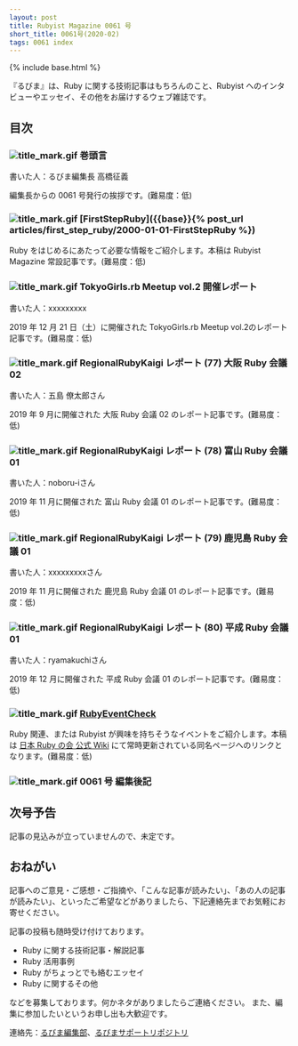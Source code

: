 ```yaml
---
layout: post
title: Rubyist Magazine 0061 号
short_title: 0061号(2020-02)
tags: 0061 index
---
```

{% include base.html %}

『るびま』は、Ruby に関する技術記事はもちろんのこと、Rubyist へのインタビューやエッセイ、その他をお届けするウェブ雑誌です。

## 目次

### ![title_mark.gif]({{base}}{{site.baseurl}}/images/title_mark.gif) 巻頭言

書いた人：るびま編集長 高橋征義

編集長からの 0061 号発行の挨拶です。(難易度：低)

### ![title_mark.gif]({{base}}{{site.baseurl}}/images/title_mark.gif) [FirstStepRuby]({{base}}{% post_url articles/first_step_ruby/2000-01-01-FirstStepRuby %})

Ruby をはじめるにあたって必要な情報をご紹介します。本稿は Rubyist Magazine 常設記事です。(難易度：低)

### ![title_mark.gif]({{base}}{{site.baseurl}}/images/title_mark.gif) TokyoGirls.rb Meetup vol.2 開催レポート

書いた人：xxxxxxxxx

2019 年 12 月 21 日（土）に開催された TokyoGirls.rb Meetup vol.2のレポート記事です。(難易度：低)

### ![title_mark.gif]({{base}}{{site.baseurl}}/images/title_mark.gif) RegionalRubyKaigi レポート (77) 大阪 Ruby 会議 02

書いた人：五島 僚太郎さん

2019 年 9 月に開催された 大阪 Ruby 会議 02 のレポート記事です。(難易度：低)

### ![title_mark.gif]({{base}}{{site.baseurl}}/images/title_mark.gif) RegionalRubyKaigi レポート (78) 富山 Ruby 会議 01

書いた人：noboru-iさん

2019 年 11 月に開催された 富山 Ruby 会議 01 のレポート記事です。(難易度：低)

### ![title_mark.gif]({{base}}{{site.baseurl}}/images/title_mark.gif) RegionalRubyKaigi レポート (79) 鹿児島 Ruby 会議 01

書いた人：xxxxxxxxxさん

2019 年 11 月に開催された 鹿児島 Ruby 会議 01 のレポート記事です。(難易度：低)

### ![title_mark.gif]({{base}}{{site.baseurl}}/images/title_mark.gif) RegionalRubyKaigi レポート (80) 平成 Ruby 会議 01

書いた人：ryamakuchiさん

2019 年 12 月に開催された 平成 Ruby 会議 01 のレポート記事です。(難易度：低)

### ![title_mark.gif]({{base}}{{site.baseurl}}/images/title_mark.gif) [RubyEventCheck](https://github.com/ruby-no-kai/official/wiki/RubyEventCheck)

Ruby 関連、または Rubyist が興味を持ちそうなイベントをご紹介します。本稿は [日本 Ruby の会 公式 Wiki](https://github.com/ruby-no-kai/official/wiki) にて常時更新されている同名ページへのリンクとなります。(難易度：低)

### ![title_mark.gif]({{base}}{{site.baseurl}}/images/title_mark.gif) 0061 号 編集後記

## 次号予告

記事の見込みが立っていませんので、未定です。

## おねがい

記事へのご意見・ご感想・ご指摘や、「こんな記事が読みたい」、「あの人の記事が読みたい」、といったご希望などがありましたら、下記連絡先までお気軽にお寄せください。

記事の投稿も随時受け付けております。

* Ruby に関する技術記事・解説記事
* Ruby 活用事例
* Ruby がちょっとでも絡むエッセイ
* Ruby に関するその他

などを募集しております。何かネタがありましたらご連絡ください。
また、編集に参加したいというお申し出も大歓迎です。

連絡先：[るびま編集部](mailto:magazine@ruby-no-kai.org)、[るびまサポートリポジトリ](https://github.com/rubima/magazine.rubyist.net)
